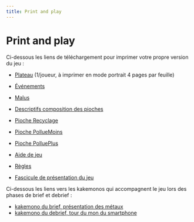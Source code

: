 ```yaml
---
title: Print and play
---
```

# Print and play

Ci-dessous les liens de téléchargement pour imprimer votre propre version du jeu :

- [Plateau](pdf/pnp/plateau.pdf) (1/joueur, à imprimer en mode portrait 4 pages par feuille)
- [Événements](pdf/pnp/events.pdf)
- [Malus](pdf/pnp/malus.pdf)
- [Descriptifs composition des pioches](pdf/pnp/recap.pdf)
- [Pioche Recyclage](pdf/pnp/recyclage.pdf)
- [Pioche PollueMoins](pdf/pnp/pollumoins.pdf)
- [Pioche PolluePlus](pdf/pnp/polluplus.pdf)

- [Aide de jeu](pdf/docCommuns/AideDeJeu.pdf)
- [Règles](pdf/pnp/ReglesDuJeu.pdf)
- [Fascicule de présentation du jeu](pdf/docCommuns/depliant.pdf)

Ci-dessous les liens vers les kakemonos qui accompagnent le jeu lors des phases de brief et debrief :

- [kakemono du brief, présentation des métaux](pdf/docCommuns/Kakemono_PhoneImpact.pdf)
- [kakemono du debrief, tour du mon du smartphone](pdf/docCommuns/kakemonoDebriefPhoneImpact.pdf)
